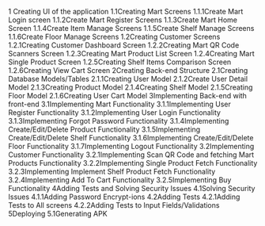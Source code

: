 1 Creating UI of the application
1.1Creating Mart Screens
1.1.1Create Mart Login screen
1.1.2Create Mart Register Screens
1.1.3Create Mart Home Screen
1.1.4Create Item Manage Screens
1.1.5Create Shelf Manage Screens
1.1.6Create Floor Manage Screens
1.2Creating Customer Screens
1.2.1Creating Customer Dashboard Screen
1.2.2Creating Mart QR Code Scanners Screen
1.2.3Creating Mart Product List Screen
1.2.4Creating Mart Single Product Screen
1.2.5Creating Shelf Items Comparison Screen
1.2.6Creating View Cart Screen
2Creating Back-end Structure
2.1Creating Database Models/Tables
2.1.1Creating User Model
2.1.2Create User Detail Model
2.1.3Creating Product Model
2.1.4Creating Shelf Model
2.1.5Creating Floor Model
2.1.6Creating User Cart Model
3Implementing Back-end with front-end
3.1Implementing Mart Functionality
3.1.1Implementing User Register Functionality
3.1.2Implementing User Login Functionality
3.1.3Implementing Forgot Password Functionality
3.1.4Implementing Create/Edit/Delete Product Functionality
3.1.5Implementing Create/Edit/Delete Shelf Functionality
3.1.6Implementing Create/Edit/Delete Floor Functionality
3.1.7Implementing Logout Functionality
3.2Implementing Customer Functionality
3.2.1Implementing Scan QR Code and fetching Mart Products Functionality
3.2.2Implementing Single Product Fetch Functionality
3.2.3Implementing Implement Shelf Product Fetch Functionality
3.2.4Implementing Add To Cart Functionality
3.2.5Implementing Buy Functionality
4Adding Tests and Solving Security Issues
4.1Solving Security Issues
4.1.1Adding Password Encrypt-ions
4.2Adding Tests
4.2.1Adding Tests to All screens
4.2.2Adding Tests to Input Fields/Validations
5Deploying
5.1Generating APK
